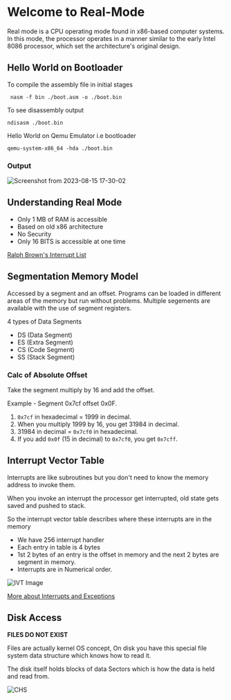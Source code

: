 # Welcome to Real-Mode

Real mode is a CPU operating mode found in x86-based computer systems. In this mode, the processor operates in a manner similar to the early Intel 8086 processor, which set the architecture's original design.

## Hello World on Bootloader

To compile the assembly file in initial stages

     nasm -f bin ./boot.asm -o ./boot.bin

To see disassembly output

    ndisasm ./boot.bin

Hello World on Qemu Emulator i.e bootloader

    qemu-system-x86_64 -hda ./boot.bin

### Output

![Screenshot from 2023-08-15 17-30-02](https://github.com/anish-patil/Kernel-Development/assets/101693650/eab213d8-dae4-4e98-a368-c5f216f83808)

## Understanding Real Mode

- Only 1 MB of RAM is accessible
- Based on old x86 architecture
- No Security
- Only 16 BITS is accessible at one time

[Ralph Brown's Interrupt List](https://www.ctyme.com/intr/int.htm)

## Segmentation Memory Model

Accessed by a segment and an offset. Programs can be loaded in different areas of the memory but run without problems. Multiple segements are available with the use of segment registers.

4 types of Data Segments

- DS (Data Segment)
- ES (Extra Segment)
- CS (Code Segment)
- SS (Stack Segment)

### Calc of Absolute Offset

Take the segment multiply by 16 and add the offset.

Example - Segment 0x7cf offset 0x0F.

1. `0x7cf` in hexadecimal = 1999 in decimal.
2. When you multiply 1999 by 16, you get 31984 in decimal.
3. 31984 in decimal = `0x7cf0` in hexadecimal.
4. If you add `0x0f` (15 in decimal) to `0x7cf0`, you get `0x7cff`.

## Interrupt Vector Table

Interrupts are like subroutines but you don't need to know the memory address to invoke them.

When you invoke an interrupt the processor get interrupted, old state gets saved and pushed to stack.

So the interrupt vector table describes where these interrupts are in the memory

- We have 256 interrupt handler
- Each entry in table is 4 bytes
- 1st 2 bytes of an entry is the offset in memory and the next 2 bytes are segment in memory.
- Interrupts are in Numerical order.

![IVT Image](https://github.com/anish-patil/Kernel-Development/assets/101693650/d6026d65-4dc7-41a2-be50-810e5ef32484)

[More about Interrupts and Exceptions](https://wiki.osdev.org/Exceptions)

## Disk Access

**FILES DO NOT EXIST**

Files are actually kernel OS concept, On disk you have this special file system data structure which knows how to read it.

The disk itself holds blocks of data Sectors which is how the data is held and read from.

![CHS](https://github.com/anish-patil/MPU6050-with-Arduino-and-Processing/assets/101693650/bd5b16f1-d4fb-47a7-beec-9bf7974dc1b3)
